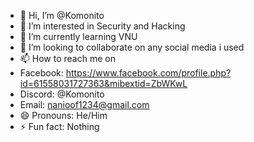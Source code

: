 - 👋 Hi, I’m @Komonito
- 👀 I’m interested in Security and Hacking
- 🌱 I’m currently learning VNU
- 💞️ I’m looking to collaborate on any social media i used
- 📫 How to reach me on
-  Facebook: https://www.facebook.com/profile.php?id=61558031727363&mibextid=ZbWKwL
-  Discord: @Komonito
-  Email: nanioof1234@gmail.com
- 😄 Pronouns: He/Him
- ⚡ Fun fact: Nothing

<!---
Komonito/Komonito is a ✨ special ✨ repository because its `README.md` (this file) appears on your GitHub profile.
You can click the Preview link to take a look at your changes.
--->
